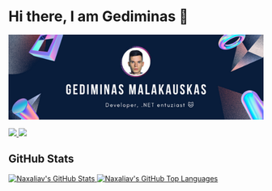 # Hi there, I am Gediminas 👋

![Naxaliav](banner.png)

<a href="https://www.linkedin.com/in/gediminas-malakauskas/">
    <img src="https://img.shields.io/badge/-LinkedIn-2D2B55?style=flat-square&logo=linkedin&logoColor=white"/>
</a>
<a href="https://www.upwork.com/freelancers/~0105a9c34afd28f21d?viewMode=1">
    <img src="https://img.shields.io/badge/-Upwork-2D2B55?style=flat-squaree&logo=upwork&logoColor=white%22"/>
</a>

## GitHub Stats

<a href="https://github.com/Naxaliav">
  <img height="180em" src="https://github-readme-stats.vercel.app/api?username=Naxaliav&show_icons=true&theme=shades-of-purple&count_private=true" alt="Naxaliav's GitHub Stats" />
  <img height="180em" src="https://github-readme-stats.vercel.app/api/top-langs/?username=Naxaliav&theme=shades-of-purple&layout=compact" 
    alt="Naxaliav's GitHub Top Languages" />
</a>
